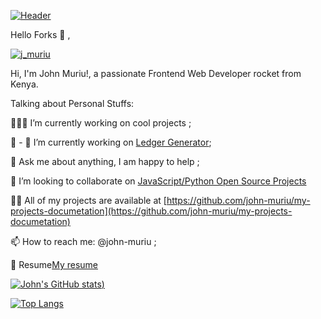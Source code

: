 [![Header](https://github.com/John-Muriu/octo-couscous/blob/main/code.gif)](https://some-url.dev/)


Hello Forks  :wave: ,

<p align="left"> <a href="https://twitter.com/j_muriu" target="blank"><img src="https://img.shields.io/twitter/follow/j_muriu?logo=twitter&style=for-the-badge" alt="j_muriu" /></a> </p>


Hi, I'm John Muriu!, a passionate  Frontend Web Developer rocket from Kenya.


Talking about Personal Stuffs:

👨🏽‍💻 I’m currently working on cool projects ;

:seedling: - 🔭 I’m currently working on [Ledger Generator](https://github.com/ChrisAchinga/ledger-generator);

:speech_balloon: Ask me about anything, I am happy to help ;

:seedling:  I’m looking to collaborate on [JavaScript/Python Open Source Projects](https://johnmuriu.netlify/)

👨‍💻 All of my projects are available at [https://github.com/john-muriu/my-projects-documetation](https://github.com/john-muriu/my-projects-documetation)

:mailbox: How to reach me: @john-muriu ;

:memo: Resume[My resume](https://www.dropbox.com/s/mz0asx4fu3wce87/chris_achinga%28beta2%29%20.docx?dl=0)

[![John's GitHub stats](https://github-readme-stats.vercel.app/api?username=john-muriu&show_icons=true&theme=radical&hide=contribs,issues))](https://github.com/john-muriu/github-readme-stats)

[![Top Langs](https://github-readme-stats.vercel.app/api/top-langs/?username=john-muriu&langs_count=8)](https://github.com/john-muriu/github-readme-stats)

